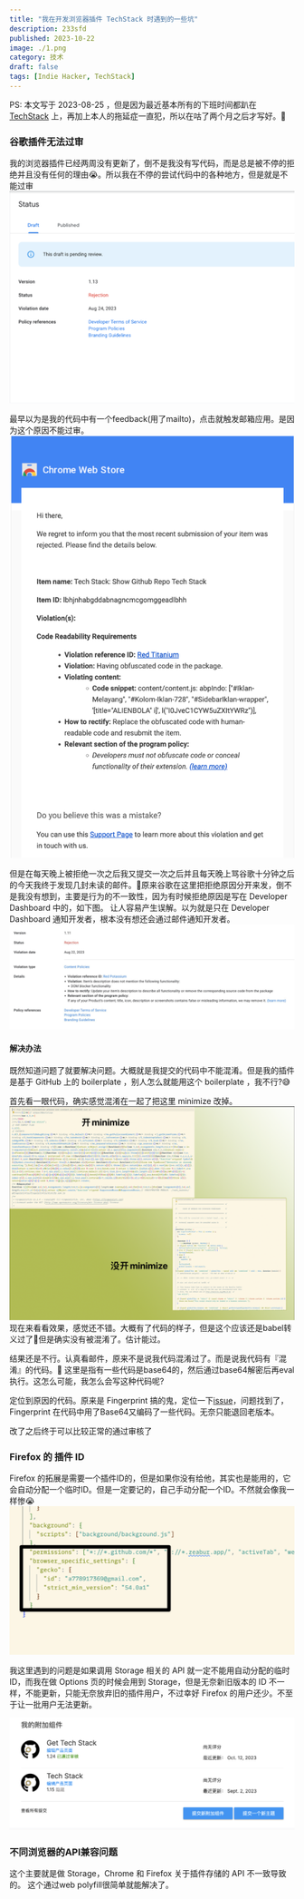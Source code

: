 ```yaml
---
title: "我在开发浏览器插件 TechStack 时遇到的一些坑"
description: 233sfd
published: 2023-10-22
image: ./1.png
category: 技术
draft: false
tags: [Indie Hacker, TechStack] 
---
```



PS: 本文写于  2023-08-25 ，但是因为最近基本所有的下班时间都趴在 [TechStack](https://github.com/Get-Tech-Stack/TechStack?ref=blog) 上，再加上本人的拖延症一直犯，所以在咕了两个月之后才写好。🤣

### 谷歌插件无法过审
我的浏览器插件已经两周没有更新了，倒不是我没有写代码，而是总是被不停的拒绝并且没有任何的理由😭。所以我在不停的尝试代码中的各种地方，但是就是不能过审
![1.png](1.png)

最早以为是我的代码中有一个feedback(用了mailto)，点击就触发邮箱应用。是因为这个原因不能过审。
![1.png](2.png)

但是在每天晚上被拒绝一次之后我又提交一次之后并且每天晚上骂谷歌十分钟之后的今天我终于发现几封未读的邮件。🤯原来谷歌在这里把拒绝原因分开来发，倒不是我没有想到，主要是行为的不一致性，因为有时候拒绝原因是写在 Developer Dashboard 中的，如下图。 让人容易产生误解。以为就是只在 Developer Dashboard 通知开发者，根本没有想还会通过邮件通知开发者。
![Alt text](image.png)

#### 解决办法
既然知道问题了就要解决问题。大概就是我提交的代码中不能混淆。但是我的插件是基于 GitHub 上的 boilerplate ，别人怎么就能用这个 boilerplate ，我不行?😅 

首先看一眼代码，确实感觉混淆在一起了把这里 minimize 改掉。
![对比](5.png)
现在来看看效果，感觉还不错。大概有了代码的样子，但是这个应该还是babel转义过了🤔但是确实没有被混淆了。估计能过。

结果还是不行。认真看邮件，原来不是说我代码混淆过了。而是说我代码有『混淆』的代码。🤯 这里是指有一些代码是base64的，然后通过base64解密后再eval执行。这怎么可能，我怎么会写这种代码呢? 

定位到原因的代码。原来是 Fingerprint 搞的鬼，定位一下[issue](https://github.com/fingerprintjs/fingerprintjs/issues/734)，问题找到了，Fingerprint 在代码中用了Base64又编码了一些代码。无奈只能退回老版本。

改了之后终于可以比较正常的通过审核了

### Firefox 的 插件 ID
Firefox 的拓展是需要一个插件ID的，但是如果你没有给他，其实也是能用的，它会自动分配一个临时ID。但是一定要记的，自己手动分配一个ID。不然就会像我一样惨😭
![一定要手动给一个插件 ID](3.png)

我这里遇到的问题是如果调用 Storage 相关的 API 就一定不能用自动分配的临时ID，而我在做 Options 页的时候会用到 Storage，但是无奈新旧版本的 ID 不一样，不能更新，只能无奈放弃旧的插件用户，不过幸好 Firefox 的用户还少。不至于让一批用户无法更新。

![无奈只能新开一个插件](4.png)

### 不同浏览器的API兼容问题
这个主要就是做 Storage，Chrome 和 Firefox 关于插件存储的 API 不一致导致的。 这个通过web polyfill很简单就能解决了。

